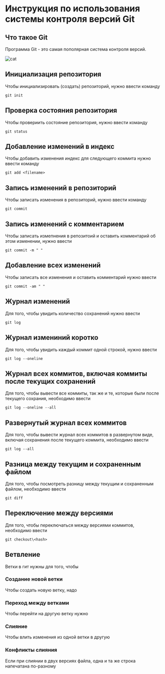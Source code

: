 # **Инструкция по использования системы контроля версий Git**

## Что такое Git

Программа Git - это самая пополярная система контроля версий.

![cat](cat.jpg)

## Инициализация  репозитория

Чтобы инициализировать (создать) репозиторий, нужно ввести команду

    git init
  
  ## Проверка состояния репозитория

Чтобы провериить состояние репозитория, нужно ввести команду

    git status

## Добавление изменений в индекс

Чтобы добавить изменения индекс для следующего коммита нужно ввести команду

    git add <filename>  

## Запись изменений в репозиторий

Чтобы записать изменения в репозиторий, нужно ввести команду

    git commit

## Запись изменений с комментарием

Чтобы записать измепнения в репозитоий и оставить комментарий об этом изменении, нужно ввести

    git commit -m " "

## Добавление всех изменений

Чтобы записать все изменения и оставить комментарий нужно ввести

    git commit -am " "

## Журнал изменений

Для того, чтобы увидить количество сохранений нужно ввести

    git log

## Журнал измениний коротко

Для того, чтобы увидить каждый коммит одной строкой, нужно ввести

    git log --oneline

## Журнал всех коммитов, включая коммиты после текущих сохранений

Для того, чтобы вывести все коммиты, так же и те, которые были после текущего сохрания, необходимо ввести

    git log --oneline --all

## Развернутый журнал всех коммитов 

Для того, чтобы вывести журнал всех коммитов в развернутом виде, включая сохранения после текущего коммита, необходимо ввести

    git log --all

## Разница между текущим и сохраненным файлом

Для того, чтобы посмотреть разницу между текущим и сохраненным файлом, необходимо ввести 

    git diff

## Переключение между версиями 

Для того, чтобы переключаться между версиями коммитов, необходимо ввести

    git checkout\<hash>

## Ветвление

Ветки в гит нужны для того, чтобы

### Создание новой ветки

Чтобы создать новую ветку, надо

### Переход между ветками

Чтобы перейти на другую ветку нужно

### Слияние

Чтобы влить изменения из одной ветки в другую

### Конфликты слияния

Если при слиянии в двух версиях файла, одна и та же строка напечатана по-разному

